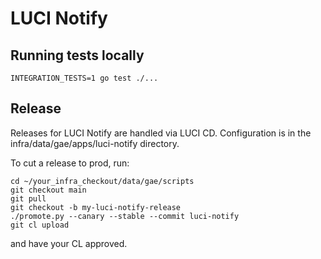 # LUCI Notify

## Running tests locally

```
INTEGRATION_TESTS=1 go test ./...
```

## Release

Releases for LUCI Notify are handled via LUCI CD. Configuration is in
the infra/data/gae/apps/luci-notify directory.

To cut a release to prod, run:
```
cd ~/your_infra_checkout/data/gae/scripts
git checkout main
git pull
git checkout -b my-luci-notify-release
./promote.py --canary --stable --commit luci-notify
git cl upload
```
and have your CL approved.
